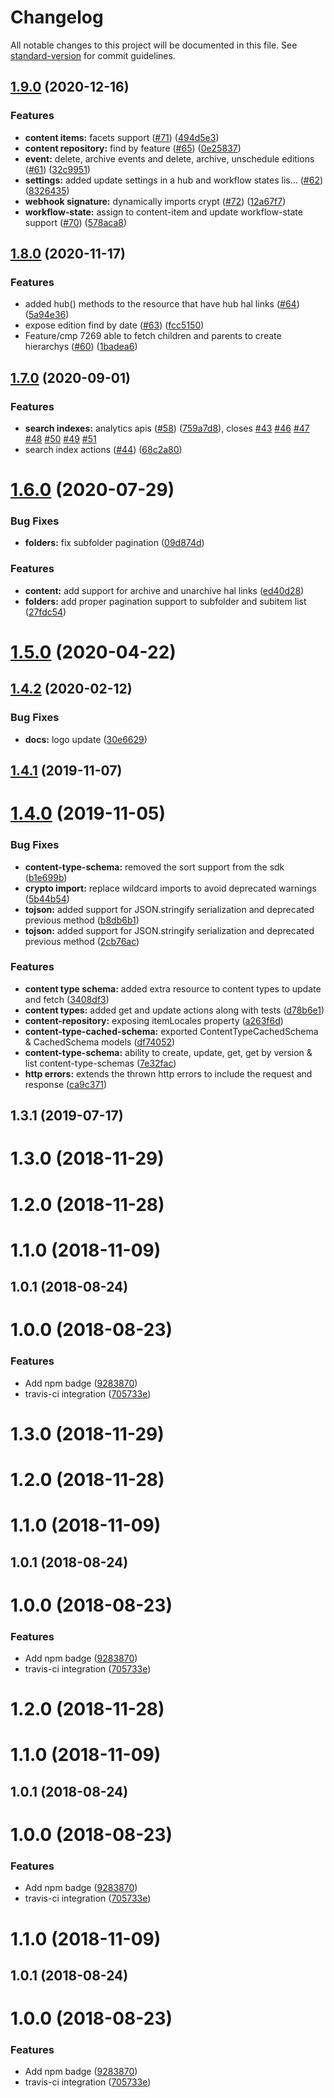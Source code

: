 # Changelog

All notable changes to this project will be documented in this file. See [standard-version](https://github.com/conventional-changelog/standard-version) for commit guidelines.

## [1.9.0](https://github.com/amplience/dc-management-sdk-js/compare/v1.8.0...v1.9.0) (2020-12-16)


### Features

* **content items:** facets support ([#71](https://github.com/amplience/dc-management-sdk-js/issues/71)) ([494d5e3](https://github.com/amplience/dc-management-sdk-js/commit/494d5e36800b5cb0e07de289c8a05be9ce5579e9))
* **content repository:** find by feature ([#65](https://github.com/amplience/dc-management-sdk-js/issues/65)) ([0e25837](https://github.com/amplience/dc-management-sdk-js/commit/0e2583795e629bda525a4a40f8386d2eeceedcf5))
* **event:** delete, archive events and delete, archive, unschedule editions ([#61](https://github.com/amplience/dc-management-sdk-js/issues/61)) ([32c9951](https://github.com/amplience/dc-management-sdk-js/commit/32c9951cc56fd417397c005438beaa8e75c55de4))
* **settings:** added update settings in a hub and workflow states lis… ([#62](https://github.com/amplience/dc-management-sdk-js/issues/62)) ([8326435](https://github.com/amplience/dc-management-sdk-js/commit/8326435f91eee5481670073ecb2115d2f34b51af))
* **webhook signature:** dynamically imports crypt ([#72](https://github.com/amplience/dc-management-sdk-js/issues/72)) ([12a67f7](https://github.com/amplience/dc-management-sdk-js/commit/12a67f7c5cf32a9d8d7809a37a10bf085d303e2e))
* **workflow-state:** assign to content-item and update workflow-state support ([#70](https://github.com/amplience/dc-management-sdk-js/issues/70)) ([578aca8](https://github.com/amplience/dc-management-sdk-js/commit/578aca85f5eadc5d833c0d82271ccbae20a37e10))

## [1.8.0](https://github.com/amplience/dc-management-sdk-js/compare/v1.7.0...v1.8.0) (2020-11-17)


### Features

* added hub() methods to the resource that have hub hal links ([#64](https://github.com/amplience/dc-management-sdk-js/issues/64)) ([5a94e36](https://github.com/amplience/dc-management-sdk-js/commit/5a94e36c74a2c23f8d96752de5ebf5a23b9daa86))
* expose edition find by date ([#63](https://github.com/amplience/dc-management-sdk-js/issues/63)) ([fcc5150](https://github.com/amplience/dc-management-sdk-js/commit/fcc51502254ad60dccaf921fda26089051c61567))
* Feature/cmp 7269 able to fetch children and parents to create hierarchys ([#60](https://github.com/amplience/dc-management-sdk-js/issues/60)) ([1badea6](https://github.com/amplience/dc-management-sdk-js/commit/1badea6d8ad76eb61a0aa9a3e8bb55a664e09d00))

## [1.7.0](https://github.com/amplience/dc-management-sdk-js/compare/v1.6.0...v1.7.0) (2020-09-01)


### Features

* **search indexes:** analytics apis ([#58](https://github.com/amplience/dc-management-sdk-js/issues/58)) ([759a7d8](https://github.com/amplience/dc-management-sdk-js/commit/759a7d829701d704f6a4ec3a19843d2e6fbbf9d0)), closes [#43](https://github.com/amplience/dc-management-sdk-js/issues/43) [#46](https://github.com/amplience/dc-management-sdk-js/issues/46) [#47](https://github.com/amplience/dc-management-sdk-js/issues/47) [#48](https://github.com/amplience/dc-management-sdk-js/issues/48) [#50](https://github.com/amplience/dc-management-sdk-js/issues/50) [#49](https://github.com/amplience/dc-management-sdk-js/issues/49) [#51](https://github.com/amplience/dc-management-sdk-js/issues/51)
* search index actions ([#44](https://github.com/amplience/dc-management-sdk-js/issues/44)) ([68c2a80](https://github.com/amplience/dc-management-sdk-js/commit/68c2a80f5c2a2577d2af68687b141230c982ea61))

<a name="1.6.0"></a>
# [1.6.0](https://github.com/amplience/dc-management-sdk-js/compare/v1.5.0...v1.6.0) (2020-07-29)


### Bug Fixes

* **folders:** fix subfolder pagination ([09d874d](https://github.com/amplience/dc-management-sdk-js/commit/09d874d))


### Features

* **content:** add support for archive and unarchive hal links ([ed40d28](https://github.com/amplience/dc-management-sdk-js/commit/ed40d28))
* **folders:** add proper pagination support to subfolder and subitem list ([27fdc54](https://github.com/amplience/dc-management-sdk-js/commit/27fdc54))



<a name="1.5.0"></a>
# [1.5.0](https://github.com/amplience/dc-management-sdk-js/compare/v1.4.2...v1.5.0) (2020-04-22)



<a name="1.4.2"></a>
## [1.4.2](https://github.com/amplience/dc-management-sdk-js/compare/v1.4.1...v1.4.2) (2020-02-12)


### Bug Fixes

* **docs:** logo update ([30e6629](https://github.com/amplience/dc-management-sdk-js/commit/30e6629))



<a name="1.4.1"></a>
## [1.4.1](https://github.com/amplience/dc-management-sdk-js/compare/v1.4.0...v1.4.1) (2019-11-07)



<a name="1.4.0"></a>
# [1.4.0](https://github.com/amplience/dc-management-sdk-js/compare/v1.3.1...v1.4.0) (2019-11-05)


### Bug Fixes

* **content-type-schema:** removed the sort support from the sdk ([b1e699b](https://github.com/amplience/dc-management-sdk-js/commit/b1e699b))
* **crypto import:** replace wildcard imports to avoid deprecated warnings ([5b44b54](https://github.com/amplience/dc-management-sdk-js/commit/5b44b54))
* **tojson:** added support for JSON.stringify serialization and deprecated previous method ([b8db6b1](https://github.com/amplience/dc-management-sdk-js/commit/b8db6b1))
* **tojson:** added support for JSON.stringify serialization and deprecated previous method ([2cb76ac](https://github.com/amplience/dc-management-sdk-js/commit/2cb76ac))


### Features

* **content type schema:** added extra resource to content types to update and fetch ([3408df3](https://github.com/amplience/dc-management-sdk-js/commit/3408df3))
* **content types:** added get and update actions along with tests ([d78b6e1](https://github.com/amplience/dc-management-sdk-js/commit/d78b6e1))
* **content-repository:** exposing itemLocales property ([a263f6d](https://github.com/amplience/dc-management-sdk-js/commit/a263f6d))
* **content-type-cached-schema:** exported ContentTypeCachedSchema & CachedSchema models ([df74052](https://github.com/amplience/dc-management-sdk-js/commit/df74052))
* **content-type-schema:** ability to create, update, get, get by version & list content-type-schemas ([7e32fac](https://github.com/amplience/dc-management-sdk-js/commit/7e32fac))
* **http errors:** extends the thrown http errors to include the request and response ([ca9c371](https://github.com/amplience/dc-management-sdk-js/commit/ca9c371))



<a name="1.3.1"></a>
## 1.3.1 (2019-07-17)



<a name="1.3.0"></a>
# 1.3.0 (2018-11-29)



<a name="1.2.0"></a>
# 1.2.0 (2018-11-28)



<a name="1.1.0"></a>
# 1.1.0 (2018-11-09)



<a name="1.0.1"></a>
## 1.0.1 (2018-08-24)



<a name="1.0.0"></a>
# 1.0.0 (2018-08-23)


### Features

* Add npm badge ([9283870](https://github.com/amplience/dc-management-sdk-js/commit/9283870))
* travis-ci integration ([705733e](https://github.com/amplience/dc-management-sdk-js/commit/705733e))



<a name="1.3.0"></a>
# 1.3.0 (2018-11-29)



<a name="1.2.0"></a>
# 1.2.0 (2018-11-28)



<a name="1.1.0"></a>
# 1.1.0 (2018-11-09)



<a name="1.0.1"></a>
## 1.0.1 (2018-08-24)



<a name="1.0.0"></a>
# 1.0.0 (2018-08-23)


### Features

* Add npm badge ([9283870](https://github.com/amplience/dc-management-sdk-js/commit/9283870))
* travis-ci integration ([705733e](https://github.com/amplience/dc-management-sdk-js/commit/705733e))



<a name="1.2.0"></a>
# 1.2.0 (2018-11-28)



<a name="1.1.0"></a>
# 1.1.0 (2018-11-09)



<a name="1.0.1"></a>
## 1.0.1 (2018-08-24)



<a name="1.0.0"></a>
# 1.0.0 (2018-08-23)


### Features

* Add npm badge ([9283870](https://github.com/amplience/dc-management-sdk-js/commit/9283870))
* travis-ci integration ([705733e](https://github.com/amplience/dc-management-sdk-js/commit/705733e))



<a name="1.1.0"></a>
# 1.1.0 (2018-11-09)



<a name="1.0.1"></a>
## 1.0.1 (2018-08-24)



<a name="1.0.0"></a>
# 1.0.0 (2018-08-23)


### Features

* Add npm badge ([9283870](https://github.com/amplience/dc-management-sdk-js/commit/9283870))
* travis-ci integration ([705733e](https://github.com/amplience/dc-management-sdk-js/commit/705733e))
